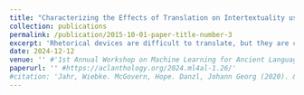 ```yaml
---
title: "Characterizing the Effects of Translation on Intertextuality using Multilingual Embedding Spaces"
collection: publications
permalink: /publication/2015-10-01-paper-title-number-3
excerpt: 'Rhetorical devices are difficult to translate, but they are crucial to the translation of literary documents. We investigate the use of multilingual embedding spaces to characterize the preservation of intertextuality, one common rhetorical device, across human and machine translation. To do so, we use Biblical texts, which are both full of intertextual references and are highly translated works. We provide a metric to characterize intertextuality at the corpus level and provide a quantitative analysis of the preservation of this rhetorical device across extant human translations and machine-generated counterparts. We go on to provide qualitative analysis of cases wherein human translations over- or underemphasize the intertextuality present in the text, whereas machine translations provide a neutral baseline. This provides support for established scholarship proposing that human translators have a propensity to amplify certain literary characteristics of the original manuscripts.'
date: 2024-12-12
venue: '' #'1st Annual Workshop on Machine Learning for Ancient Languages'
paperurl: '' #https://aclanthology.org/2024.ml4al-1.26/'
#citation: 'Jahr, Wiebke. McGovern, Hope. Danzl, Johann Georg (2020). &quot;Paper Title Number 3.&quot; <i>Journal 1</i>. 1(3).'
---
```



<!-- Recommended citation: Your Name, You. (2015). "Paper Title Number 3." <i>Focus on Microscopy</i>. 1(3). -->